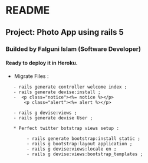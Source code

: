 # README

## Project: Photo App using rails 5

### Builded by Falguni Islam (Software Developer)

#### Ready to deploy it in Heroku.


*  Migrate Files :
```
   - rails generate controller welcome index ;
   - rails generate devise:install ;
   -  <p class="notice"><%= notice %></p>
       <p class="alert"><%= alert %></p>

   - rails g devise:views ;
   - rails generate devise User ;

   * Perfect twitter botstrap views setup :
   
		- rails generate bootstrap:install static ;
		- rails g bootstrap:layout application ;
		- rails g devise:views:locale en ;
		- rails g devise:views:bootstrap_templates ;



```